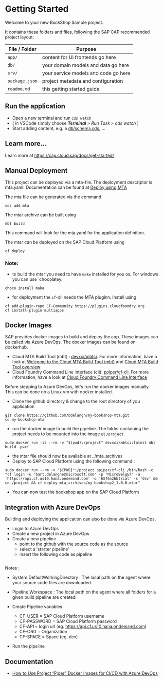 # Getting Started

Welcome to your new BookShop Sample project.

It contains these folders and files, following the SAP CAP recommended project layout:

File / Folder | Purpose
---------|----------
`app/` | content for UI frontends go here
`db/` | your domain models and data go here
`srv/` | your service models and code go here
`package.json` | project metadata and configuration
`readme.md` | this getting started guide


## Run the application
- Open a new terminal and run  `cds watch`
- ( in VSCode simply choose _**Terminal** > Run Task > cds watch_ )
- Start adding content, e.g. a [db/schema.cds](db/schema.cds), ...


## Learn more...

Learn more at https://cap.cloud.sap/docs/get-started/

## Manual Deployment
This project can be deployed via a mta-file.
The deployment descriptor is mta.yaml.
Documentation can be found at [Deploy using MTA](https://cap.cloud.sap/docs/advanced/deploy-to-cloud#deploy-using-mta)

The mta file can be generated via the command
 ```
 cds add mta
 ```

 The mtar archive can be built using
 ```
 mbt build
 ```
 This command will look for the mta.yaml for the application definition.

 The mtar can be deployed on the SAP Cloud Platform using 
 ```
 cf deploy
 ```

 ### Note:
 * to build the mtar you need to have `make` installed for you os. For windows you can use `chocolatey.
 ```
 choco install make
 ```
 * for deployment the `cf`-cli needs the MTA pluginn. Install using
 ```
 cf add-plugin-repo CF-Community https://plugins.cloudfoundry.org
 cf install-plugin multiapps
 ```

## Docker Images
SAP provides docker images to build and deploy the app. These images can be called via Azure DevOps.
The docker images can be found on dockerhub.
<!-- * Deprecated - MTA Builder : [ppiper/mta-archive-builder](https://hub.docker.com/r/ppiper/mta-archive-builder). For more information, have a look at [Multitarget Application Archive Builder](https://github.com/SAP/devops-docker-mta-archive-builder) -->
* Cloud MTA Build Tool (mbt) : [devxci/mbtci](https://hub.docker.com/r/devxci/mbtci). For more information, have a look at [Welcome to the Cloud MTA Build Tool (mbt)](https://sap.github.io/cloud-mta-build-tool/) and [Cloud MTA Build Tool overview](https://github.com/SAP/cloud-mta-build-tool)
* Cloud Foundry Command Line Interface (cli): [ppiper/cf-cli](https://hub.docker.com/r/ppiper/cf-cli). For more information, have a look at [Cloud Foundry Command Line Interface](https://github.com/SAP/devops-docker-cf-cli)

Before stepping to Azure DevOps, let's run the docker images manually. This can be done on a Linux vm with docker installed.
* Clone the github directory & change to the root directory of you application
```
git clone https://github.com/bdelangh/my-bookshop-mta.git
cd my-bookshop-mta
```
* run the docker image to build the pipeline. The folder containing the project needs to be mounted into the image at `/project`.
```
sudo docker run -it --rm -v "$(pwd):/project" devxci/mbtci:latest mbt build -p=cf
```
* the mtar file should now be available at ../mta_archives
* Deploy to SAP Cloud Platform using the following command :
```
sudo docker run --rm -v "${PWD}":/project ppiper/cf-cli /bin/bash -c "cf login -u 'bart.delanghe@microsoft.com' -p 'MicroBelg&7' -a 'https://api.cf.us10.hana.ondemand.com' -o '68f6a2bbtrial' -s 'dev' && cd /project && cf deploy mta_archives/my-bookshop2_1.0.0.mtar"
```
* You can now test the bookshop app on the SAP Cloud Platform

## Integration with Azure DevOps
Building and deploying the application can also be done via Azure DevOps. 

* Login to Azure DevOps
* Create a new project in Azure DevOps
* Create a new pipeline
    * point to the github with the source code as the source
    * select a 'starter pipeline'
    * Insert the following code as pipeline
```yaml

```
Notes :
* System.DefaultWorkingDirectory : The local path on the agent where your source code files are downloaded.
* Pipeline.Workspace : The local path on the agent where all folders for a given build pipeline are created.

* Create Pipeline variables
    * CF-USER = SAP Cloud Platform username
    * CF-PASSWORD = SAP Cloud Platform password
    * CF-API = login url (eg. https://api.cf.us10.hana.ondemand.com)
    * CF-ORG = Organization 
    * CF-SPACE = Space (eg. dev)
* Run the pipeline


## Documentation
* [How to Use Project “Piper” Docker Images for CI/CD with Azure DevOps](https://blogs.sap.com/2019/10/24/how-to-use-project-piper-docker-images-for-cicd-with-azure-devops/)
